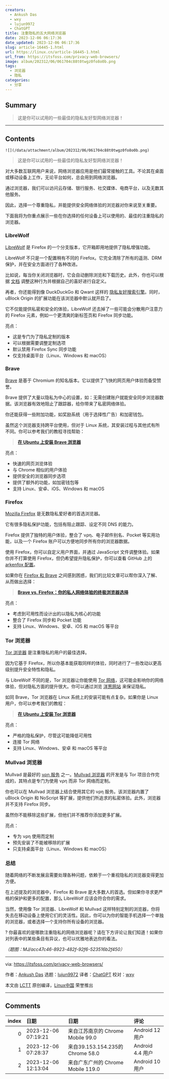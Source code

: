 ```yaml
---
creators:
  - Ankush Das
  - wxy
  - lujun9972
  - ChatGPT
title: 注重隐私的五大网络浏览器
date: 2023-12-06 06:17:36
date_updated: 2023-12-06 06:17:36
slug: article-16445-1.html
url: https://linux.cn/article-16445-1.html
url_from: https://itsfoss.com/privacy-web-browsers/
image: album/202312/06/061704c88t0twgz0fo8o0b.png
tags:
  - 浏览器
  - 隐私
categories:
  - 分享
---
```


## Summary

> 这是你可以试用的一些最佳的隐私友好型网络浏览器！

***

<!-- more -->

## Contents

`![](/data/attachment/album/202312/06/061704c88t0twgz0fo8o0b.png)`

> 
> 这是你可以试用的一些最佳的隐私友好型网络浏览器！
> 
> 
> 

对大多数互联网用户来说，网络浏览器应用是他们最常接触的工具。不论其在桌面或移动设备上工作，无论平台如何，总会用到网络浏览器。

通过浏览器，我们可以访问云存储、银行服务、社交媒体、电商平台，以及无数其他服务。

因此，选择一个尊重隐私，并能提供安全网络体验的浏览器对你来说至关重要。

下面我将为你重点展示一些在你选择的任何设备上可以使用的、最佳的注重隐私的浏览器。

### LibreWolf

[LibreWolf](https://librewolf.net/) 是 Firefox 的一个分支版本，它开箱即用地提供了隐私增强功能。

LibreWolf 不只是一个配置稍有不同的 Firefox。它完全清除了所有的遥测、DRM 保护，并在安全方面进行了各种改进。

比如说，每当你关闭浏览器时，它会自动删除浏览和下载历史。此外，你也可以根据 [文档](https://librewolf.net/docs/settings/) 调整这种行为并根据自己的喜好进行自定义。

再者，你还能得到像 DuckDuckGo 和 Qwant 这样的 [隐私友好搜索引擎](https://itsfoss.com/privacy-search-engines/)。同时，uBlock Origin 的扩展功能在该浏览器中默认就开启了。

它不仅能提供私密和安全的体验，LibreWolf 还去掉了一些可能会分散用户注意力的 Firefox 元素，例如一个更清爽的新标签页和 Firefox 同步功能。

亮点：

* 这是专门为了隐私定制的版本
* 可以根据需要调整定制选项
* 默认禁用 Firefox Sync 同步功能
* 仅支持桌面平台（Linux、Windows 和 macOS）

### Brave

[Brave](https://brave.com/en-in/) 是基于 Chromium 的知名版本。它以提供了飞快的网页用户体验而备受赞誉。

Brave 提供了大量以隐私为中心的设置，如：无需创建账户就能安全同步浏览器数据。该浏览器有效地阻止了跟踪器，给你带来了私密网络体验。

你还能获得一些附加功能，如奖励系统（用于选择性广告）和加密钱包。

虽然这个浏览器支持跨平台使用，但对于 Linux 系统，其安装过程与其他式有所不同。你可以参考我们的教程寻找帮助：

> 
> **[在 Ubuntu 上安装 Brave 浏览器](https://itsfoss.com/brave-web-browser/)**
> 
> 
> 

亮点：

* 快速的网页浏览体验
* 与 Chrome 相似的用户体验
* 提供安全的浏览器同步选项
* 提供了额外的功能，如加密钱包等
* 支持 Linux、安卓、iOS、Windows 和 macOS

### Firefox

[Mozilla Firefox](https://www.mozilla.org/en-US/firefox/new/) 是无数隐私爱好者的首选浏览器。

它有很多隐私保护功能，包括有阻止跟踪、设定不同 DNS 的能力。

Firefox 提供了独特的用户体验，整合了 νρη、电子邮件别名、Pocket 等实用功能，以及一个 Firefox 账户可以方便地同步所有你的浏览器数据。

使用 Firefox，你可以自定义用户界面，并通过 JavaScript 文件调整体验。如果你并不打算使用 Firefox，但仍希望提升隐私保护，你可以查看 GitHub 上的 [arkenfox 配置](https://github.com/arkenfox/user.js)。

如果你在 [Firefox 和 Brave](https://linux.cn/article-13736-1.html) 之间感到困惑，我们的比较文章可以帮你深入了解、从而做出选择：

> 
> **[Brave vs. Firefox：你的私人网络体验的终极浏览器选择](https://linux.cn/article-13736-1.html)**
> 
> 
> 

亮点：

* 考虑到可用性而设计出的以隐私为核心的功能
* 整合了 Firefox 同步和 Pocket 功能
* 支持 Linux、Windows、安卓、iOS 和 macOS 等平台

### Tor 浏览器

[Tor 浏览器](https://www.torproject.org/download/) 是注重隐私的用户的最佳选择。

因为它基于 Firefox，所以你基本能获取同样的体验，同时进行了一些改动以更高级别提升安全特性和隐私。

与 LibreWolf 不同的是，Tor 浏览器让你能使用 [Tor 网络](https://itsfoss.com/tor-guide/)，这可能会影响你的网络体验，但对隐私方面的提升很大。你可以通过浏览 [洋葱网站](https://en.wikipedia.org/wiki/List_of_Tor_onion_services) 来保证隐私。

如同 Brave，Tor 浏览器在 Linux 系统上的安装可能有点复杂。如果你是 Linux 用户，你可以参考我们的教程：

> 
> **[在 Ubuntu 上安装 Tor 浏览器](https://itsfoss.com/content/images/size/w256h256/2022/12/android-chrome-192x192.png)**
> 
> 
> 

亮点：

* 严格的隐私保护，尽管这可能降低可用性
* 连接 Tor 网络
* 支持 Linux、Windows、安卓 和 macOS 等平台

### Mullvad 浏览器

Mullvad 是最好的 [νρη 服务](https://itsfoss.com/best-vpn-linux/) 之一。[Mullvad 浏览器](https://mullvad.net/en/browser) 的开发是与 Tor 项目合作完成的，其特点是专门为使用 νρη 而非 Tor 网络而定制。

你也可以在 Mullvad 浏览器上结合使用其它的 νρη 服务。该浏览器内置了 uBlock Origin 和 NoScript 等扩展，提供他们所追求的私密体验。此外，浏览器并不支持 Firefox 同步。

虽然你不能移除这些扩展，但他们并不推荐你添加更多扩展。

亮点：

* 专为 νρη 使用而定制
* 预先安装了不能被移除的扩展
* 只支持桌面平台（Linux、Windows 和 macOS）

### 总结

随着网络的不断发展且需要处理各种问题，依赖于一个重视隐私的浏览器变得更加方便。

在上述提及的浏览器中，Firefox 和 Brave 是大多数人的首选。但如果你寻求更严格的保护和更多的配置，那么 LibreWolf 应该会符合你的需求。

当然，使用像 Tor 浏览器、LibreWolf 和 Mullvad 这样特别定制的浏览器，你将失去在移动设备上使用它们的灵活性。因此，你可以为你的智能手机选择一个单独的浏览器，或者选择一个支持你所有设备的浏览器。

? 你最喜欢的是哪款注重隐私的网络浏览器呢？请在下方评论让我们知道！如果你对列表中的某些条目有异议，也可以优雅地表达你的看法。

*（题图：MJ/acc47c46-8923-482f-92f6-523516b2f450）*

---

via: <https://itsfoss.com/privacy-web-browsers/>

作者：[Ankush Das](https://itsfoss.com/author/ankush/) 选题：[lujun9972](https://github.com/lujun9972) 译者：[ChatGPT](https://linux.cn/lctt/ChatGPT) 校对：[wxy](https://github.com/wxy)

本文由 [LCTT](https://github.com/LCTT/TranslateProject) 原创编译，[Linux中国](https://linux.cn/) 荣誉推出

***

## Comments

|   index | 日期                | 日期                                               | 评论                              |
|--------:|:--------------------|:---------------------------------------------------|:----------------------------------|
|       0 | 2023-12-06 07:19:21 | 来自江苏南京的 Chrome Mobile 99.0|Android 12 用户  | νρη哈哈                           |
|       1 | 2023-12-06 07:28:37 | 来自39.153.154.235的 Chrome 58.0|Android 4.4 用户  | 【νρη】                           |
|       2 | 2023-12-06 12:13:04 | 来自广东广州的 Chrome Mobile 119.0|Android 10 用户 | 可惜只有其中两个浏览器支持ARM平台 |
